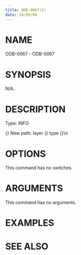 ```yaml
---
title: ODB-0067(2)
date: 24/09/08
---
```


# NAME

ODB-0067 - ODB-0067

# SYNOPSIS

N/A.

# DESCRIPTION

Type: INFO

{} New path: layer {} type {}\n

# OPTIONS

This command has no switches.

# ARGUMENTS

This command has no arguments.

# EXAMPLES

# SEE ALSO
